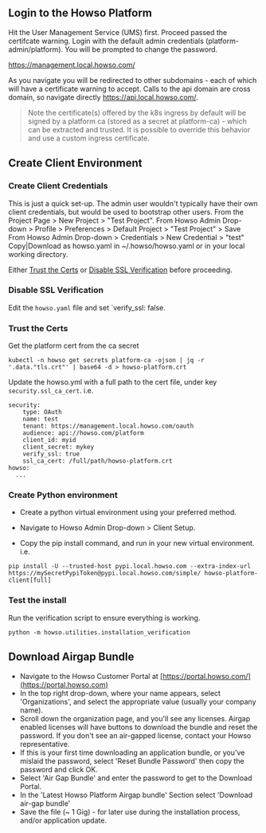 
## Login to the Howso Platform 

Hit the User Management Service (UMS) first.  Proceed passed the certifcate warning.  Login with the default admin credentials (platform-admin/platform).  You will be prompted to change the password. 

https://management.local.howso.com/

As you navigate you will be redirected to other subdomains - each of which will have a certificate warning to accept.  Calls to the api domain are cross domain, so navigate directly https://api.local.howso.com/.


> Note the certificate(s) offered by the k8s ingress by default will be signed by a platform ca (stored as a secret at platform-ca) - which can be extracted and trusted.  It is possible to override this behavior and use a custom ingress certificate.
 

## Create Client Environment 

### Create Client Credentials
This is just a quick set-up.  The admin user wouldn't typically have their own client credentials, but would be used to bootstrap other users.
From the Project Page > New Project > "Test Project".
From Howso Admin Drop-down > Profile > Preferences > Default Project > "Test Project" > Save
From Howso Admin Drop-down > Credentials > New Credential > "test" Copy|Download as howso.yaml in ~/.howso/howso.yaml or in your local working directory.

Either [Trust the Certs](#trust-the-certs) or [Disable SSL Verification](#disable-ssl-verification) before proceeding.

### Disable SSL Verification
Edit the `howso.yaml` file and set `verify_ssl: false.


### Trust the Certs 
Get the platform cert from the ca secret
```
kubectl -n howso get secrets platform-ca -ojson | jq -r '.data."tls.crt"' | base64 -d > howso-platform.crt
```

Update the howso.yml with a full path to the cert file, under key `security.ssl_ca_cert`.  i.e.
```
security:
    type: OAuth
    name: test
    tenant: https://management.local.howso.com/oauth
    audience: api://howso.com/platform
    client_id: myid 
    client_secret: mykey 
    verify_ssl: true
    ssl_ca_cert: /full/path/howso-platform.crt
howso:
  ...

```


### Create Python environment 

- Create a python virtual environment using your preferred method. 

- Navigate to Howso Admin Drop-down > Client Setup. 

- Copy the pip install command, and run in your new virtual environment. 
i.e.
```
pip install -U --trusted-host pypi.local.howso.com --extra-index-url https://mySecretPypiToken@pypi.local.howso.com/simple/ howso-platform-client[full]
```

### Test the install

Run the verification script to ensure everything is working.
```
python -m howso.utilities.installation_verification
```

## Download Airgap Bundle


- Navigate to the Howso Customer Portal at [https://portal.howso.com/](https://portal.howso.com)
- In the top right drop-down, where your name appears, select 'Organizations', and select the appropriate value (usually your company name).
- Scroll down the organization page, and you'll see any licenses.  Airgap enabled licenses will have buttons to download the bundle and reset the password.  If you don't see an air-gapped license, contact your Howso representative.
- If this is your first time downloading an application bundle, or you've mislaid the password, select 'Reset Bundle Password' then copy the password and click OK.
- Select 'Air Gap Bundle' and enter the password to get to the Download Portal.
- In the 'Latest Howso Platform Airgap bundle' Section select 'Download air-gap bundle'
- Save the file (~ 1 Gig) -  for later use during the installation process, and/or application update.
